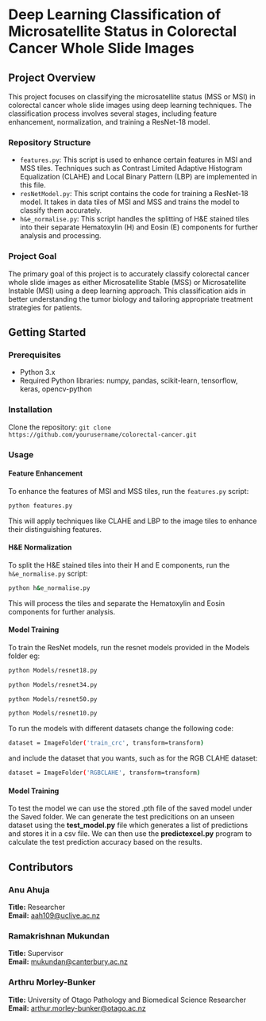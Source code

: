 # Deep Learning Classification of Microsatellite Status in Colorectal Cancer Whole Slide Images

## Project Overview

This project focuses on classifying the microsatellite status (MSS or MSI) in colorectal cancer whole slide images using deep learning techniques. The classification process involves several stages, including feature enhancement, normalization, and training a ResNet-18 model.

### Repository Structure

- `features.py`: This script is used to enhance certain features in MSI and MSS tiles. Techniques such as Contrast Limited Adaptive Histogram Equalization (CLAHE) and Local Binary Pattern (LBP) are implemented in this file.
- `resNetModel.py`: This script contains the code for training a ResNet-18 model. It takes in data tiles of MSI and MSS and trains the model to classify them accurately.
- `h&e_normalise.py`: This script handles the splitting of H&E stained tiles into their separate Hematoxylin (H) and Eosin (E) components for further analysis and processing.

### Project Goal

The primary goal of this project is to accurately classify colorectal cancer whole slide images as either Microsatellite Stable (MSS) or Microsatellite Instable (MSI) using a deep learning approach. This classification aids in better understanding the tumor biology and tailoring appropriate treatment strategies for patients.

## Getting Started

### Prerequisites

- Python 3.x
- Required Python libraries: numpy, pandas, scikit-learn, tensorflow, keras, opencv-python

### Installation

Clone the repository:
` git clone https://github.com/yourusername/colorectal-cancer.git
`

### Usage

#### Feature Enhancement

To enhance the features of MSI and MSS tiles, run the `features.py` script:

```bash
python features.py
```

This will apply techniques like CLAHE and LBP to the image tiles to enhance their distinguishing features.

#### H&E Normalization

To split the H&E stained tiles into their H and E components, run the `h&e_normalise.py` script:

```bash
python h&e_normalise.py
```

This will process the tiles and separate the Hematoxylin and Eosin components for further analysis.

#### Model Training

To train the ResNet models, run the resnet models provided in the Models folder eg:

```bash
python Models/resnet18.py
```

```bash
python Models/resnet34.py
```

```bash
python Models/resnet50.py
```

```bash
python Models/resnet10.py
```

To run the models with different datasets change the following code:

```bash
dataset = ImageFolder('train_crc', transform=transform)
```

and include the dataset that you wants, such as for the RGB CLAHE dataset:

```bash
dataset = ImageFolder('RGBCLAHE', transform=transform)
```

#### Model Training

To test the model we can use the stored .pth file of the saved model under the Saved folder. We can generate the test predicitions on an unseen dataset using the **test_model.py** file which generates a list of predictions and stores it in a csv file. We can then use the **predictexcel.py** program to calculate the test prediction accuracy based on the results.

## Contributors

### Anu Ahuja

**Title:** Researcher  
**Email:** aah109@uclive.ac.nz

### Ramakrishnan Mukundan

**Title:** Supervisor  
**Email:** mukundan@canterbury.ac.nz

### Arthru Morley-Bunker

**Title:** University of Otago Pathology and Biomedical Science Researcher
**Email:** arthur.morley-bunker@otago.ac.nz
